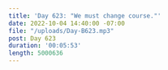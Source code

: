 ```yaml
---
title: 'Day 623: "We must change course."'
date: 2022-10-04 14:40:00 -07:00
file: "/uploads/Day-B623.mp3"
post: Day 623
duration: '00:05:53'
length: 5000636
---
```


